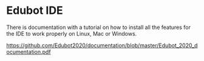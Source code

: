 # Edubot IDE

There is documentation with a tutorial on how to install all the features for the IDE to work properly on Linux, Mac or Windows.

https://github.com/Edubot2020/documentation/blob/master/Edubot_2020_documentation.pdf
